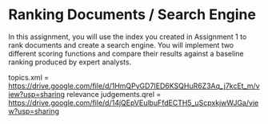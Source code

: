 # Ranking Documents / Search Engine

In this assignment, you will use the index you created in Assignment 1 to rank documents and
create a search engine. You will implement two different scoring functions and compare their
results against a baseline ranking produced by expert analysts.  

topics.xml = https://drive.google.com/file/d/1HmQPyGD7IED6KSQHuR6Z3Aq_j7kcEt_m/view?usp=sharing
relevance judgements.qrel = https://drive.google.com/file/d/14jQEpVEulbuFfdECTH5_uScpxkjwWJGa/view?usp=sharing
